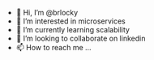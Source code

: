 - 👋 Hi, I’m @brlocky
- 👀 I’m interested in microservices
- 🌱 I’m currently learning scalability
- 💞️ I’m looking to collaborate on linkedin
- 📫 How to reach me ...
